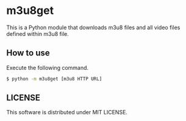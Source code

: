 # m3u8get

This is a Python module that downloads m3u8 files and all video files defined within m3u8 file.

## How to use

Execute the following command.

```bash
$ python -m m3u8get [m3u8 HTTP URL]
```

## LICENSE

This software is distributed under MIT LICENSE.

